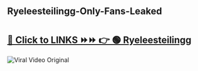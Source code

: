 
 ## Ryeleesteilingg-Only-Fans-Leaked

# <h2><a href="https://clipsfans.com/Ryeleesteilingg&ref=git">🔗 Click to LINKS ⏩⏩ 👉 🟢 Ryeleesteilingg </a></h2>

<a href="https://clipsfans.com/Ryeleesteilingg&ref=git" rel="nofollow" data-target="animated-image.originalLink"><img src="https://i.ibb.co.com/xMMVF88/686577567.gif" alt="Viral Video Original" style="max-width: 100%; display: inline-block;" data-target="animated-image.originalImage"></a>
